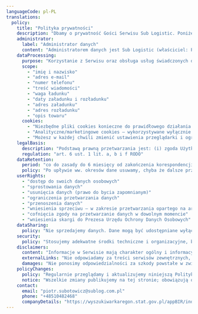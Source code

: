 ```yaml
---
languageCode: pl-PL
translations:
  policy:
    title: "Polityka prywatności"
    description: "Dbamy o prywatność Gości Serwisu Sub Logistic. Poniżej znajdziesz zasady przetwarzania danych osobowych w ramach korzystania z naszej strony (w tym formularzy: kontaktu i wyceny) oraz podstawowe informacje o plikach cookies. Nie sprzedajemy danych, a przechowujemy je wyłącznie tak długo, jak jest to konieczne albo wymagane przepisami."
    administrator:
      label: "Administrator danych"
      content: "Administratorem danych jest Sub Logistic (właściciel: Piotr Subotowicz), ul. Marynarki Polskiej 136A/47, 80‑865 Gdańsk. Kontakt: piotr.subotowicz@sublog.com.pl, tel. +48 510 482 468."
    dataProcessing:
      purpose: "Korzystanie z Serwisu oraz obsługa usług świadczonych drogą elektroniczną (w tym formularz kontaktowy i formularz wyceny)"
      scope:
        - "imię i nazwisko"
        - "adres e-mail"
        - "numer telefonu"
        - "treść wiadomości"
        - "waga ładunku"
        - "daty załadunku i rozładunku"
        - "adres załadunku"
        - "adres rozładunku"
        - "opis towaru"
      cookies:
        - "Niezbędne pliki cookies konieczne do prawidłowego działania Serwisu (nie wymagają zgody)"
        - "Analityczne/marketingowe cookies – wykorzystywane wyłącznie po wyrażeniu zgody; służą statystyce, poprawie jakości usług i dopasowaniu treści"
        - "Możesz w każdej chwili zmienić ustawienia przeglądarki i ograniczyć obsługę cookies; część funkcji Serwisu może wtedy nie działać prawidłowo"
    legalBasis:
      description: "Podstawą prawną przetwarzania jest: (i) zgoda Użytkownika – m.in. dla formularza kontaktowego i cookies niewymaganych; (ii) niezbędność do podjęcia działań przed zawarciem umowy – m.in. przygotowanie wyceny; (iii) prawnie uzasadniony interes Administratora – w szczególności ustalenie, dochodzenie lub obrona roszczeń oraz zapewnienie bezpieczeństwa Serwisu."
      regulation: "art. 6 ust. 1 lit. a, b i f RODO"
    dataRetention:
      period: "co do zasady do 6 miesięcy od zakończenia korespondencji lub udzielenia odpowiedzi; w przypadku danych przetwarzanych na podstawie przepisów – przez okres z nich wynikający"
      policy: "Po upływie ww. okresów dane usuwamy, chyba że dalsze przechowywanie jest niezbędne do ustalenia, dochodzenia lub obrony roszczeń – wówczas do czasu upływu odpowiednich terminów przedawnienia. Cofnięcie zgody skutkuje niezwłocznym usunięciem danych, o ile brak jest innej podstawy prawnej. W braku szczególnych wymogów prawnych lub umownych, dane usuwamy najpóźniej po 10 latach od ostatniego kontaktu."
    userRights:
      - "dostęp do swoich danych osobowych"
      - "sprostowania danych"
      - "usunięcia danych (prawo do bycia zapomnianym)"
      - "ograniczenia przetwarzania danych"
      - "przenoszenia danych"
      - "wniesienia sprzeciwu – w zakresie przetwarzania opartego na art. 6 ust. 1 lit. f RODO"
      - "cofnięcia zgody na przetwarzanie danych w dowolnym momencie"
      - "wniesienia skargi do Prezesa Urzędu Ochrony Danych Osobowych"
    dataSharing:
      policy: "Nie sprzedajemy danych. Dane mogą być udostępniane wyłącznie podmiotom niezbędnym do realizacji usług (np. dostawcy IT/hostingu/poczty e‑mail, ubezpieczyciele, przewoźnicy, operatorzy kurierscy/pocztowi, doradcy prawni/księgowi/IT) na podstawie umów powierzenia i tylko w niezbędnym zakresie. Co do zasady nie przekazujemy danych poza EOG; wyjątki mogą wynikać z realizacji zleceń (np. odprawy celne poza UE). Na podstawie prawa dane mogą zostać udostępnione uprawnionym organom publicznym."
    security:
      policy: "Stosujemy adekwatne środki techniczne i organizacyjne, by chronić dane i Serwis przed nieuprawnionym dostępem oraz nadużyciami; mimo to nie możemy zagwarantować pełnego bezpieczeństwa ani nieprzerwanego dostępu."
    disclaimers:
      content: "Informacje w Serwisie mają charakter ogólny i informacyjny. Nie gwarantujemy ich pełnej aktualności, dokładności ani kompletności."
      externalLinks: "Nie odpowiadamy za treści serwisów zewnętrznych, do których prowadzą linki."
      damages: "Nie ponosimy odpowiedzialności za szkody powstałe w związku z korzystaniem z Serwisu."
    policyChanges:
      policy: "Regularnie przeglądamy i aktualizujemy niniejszą Politykę prywatności w razie zmian przepisów, wytycznych organów, stosowanych technologii lub sposobów/celów przetwarzania danych."
      notice: "Wszelkie zmiany publikujemy na tej stronie; obowiązują od dnia zamieszczenia."
    contact:
      email: "piotr.subotowicz@sublog.com.pl"
      phone: "+48510482468"
      companyDetails: "https://wyszukiwarkaregon.stat.gov.pl/appBIR/index.aspx"
---
```

